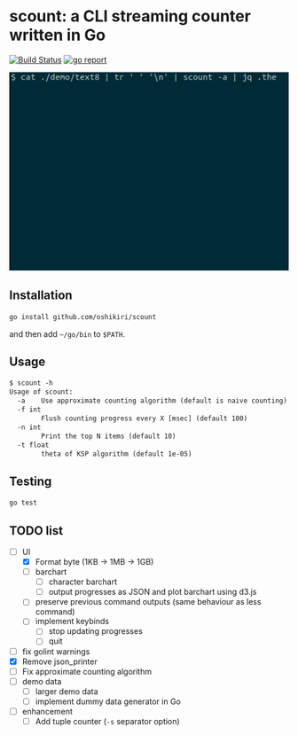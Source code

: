 scount: a CLI streaming counter written in Go
==========

[![Build Status](https://github.com/oshikiri/scount/workflows/Go/badge.svg)](https://github.com/oshikiri/scount/actions) [![go report](https://goreportcard.com/badge/github.com/oshikiri/scount)](https://goreportcard.com/report/github.com/oshikiri/scount)

![demo animation: approximate count using text8](demo/demo-text8-approximate-count.gif)


## Installation
```sh
go install github.com/oshikiri/scount
```

and then add `~/go/bin` to `$PATH`.


## Usage
```
$ scount -h
Usage of scount:
  -a    Use approximate counting algorithm (default is naive counting)
  -f int
        Flush counting progress every X [msec] (default 100)
  -n int
        Print the top N items (default 10)
  -t float
        theta of KSP algorithm (default 1e-05)
```


## Testing
```sh
go test
```

## TODO list
- [ ] UI
    - [x] Format byte (1KB -> 1MB -> 1GB)
    - [ ] barchart
        - [ ] character barchart
        - [ ] output progresses as JSON and plot barchart using d3.js
    - [ ] preserve previous command outputs (same behaviour as less command)
    - [ ] implement keybinds
        - [ ] stop updating progresses
        - [ ] quit
- [ ] fix golint warnings
- [x] Remove json_printer
- [ ] Fix approximate counting algorithm
- [ ] demo data
    - [ ] larger demo data
    - [ ] implement dummy data generator in Go
- [ ] enhancement
    - [ ] Add tuple counter (`-s` separator option)
